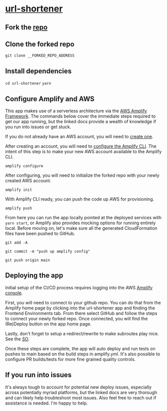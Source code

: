 # [url-shortener](https://main.db4h915vvjqgs.amplifyapp.com/)

## Fork the [repo](https://github.com/toddlittle/url-shortener)
## Clone the forked repo
`git clone __FORKED_REPO_ADDRESS`

## Install dependencies
`cd url-shortener`
`yarn`

## Configure Amplify and AWS
This app makes use of a serverless architecture via the [AWS Amplify Framework](https://docs.amplify.aws/cli). The commands below cover the immediate steps required to get our app running, but the linked docs provide a wealth of knowledge if you run into issues or get stuck.

If you do not already have an AWS account, you will need to [create one](https://aws.amazon.com/).

After creating an account, you will need to [configure the Amplify CLI](https://docs.amplify.aws/cli/start/install). The intent of this step is to make your new AWS account available to the Amplify CLI.

`amplify configure`

After configuring, you will need to initialize the forked repo with your newly created AWS account.

`amplify init`

With Amplify CLI ready, you can push the code up AWS for provisioning.

`amplify push`

From here you can run the app locally pointed at the deployed services with `yarn start`, or Amplify also provides mocking options for running entirely local. Before moving on, let's make sure all the generated CloudFormation files have been pushed to GitHub.

`git add -A`

`git commit -m "push up amplify config"`

`git push origin main`

## Deploying the app

Initial setup of the CI/CD process requires logging into the AWS [Amplify console](https://console.aws.amazon.com/amplify/home). 

First, you will need to connect to your github repo. You can do that from the Amplify home page by clicking into the url-shortener app and finding the Frontend Environments tab. From there select GitHub and follow the steps to connect your newly forked repo. Once connected, you will find the (Re)Deploy button on the app home page. 

Lastly, don't forget to setup a redirect/rewrite to make subroutes play nice. See the [SO](https://stackoverflow.com/questions/57449853/react-router-dom-not-working-correctly-on-amplify-console-aws).

Once these steps are complete, the app will auto deploy and run tests on pushes to main based on the build steps in amplify.yml. It's also possible to configure PR builds/tests for more fine grained quality controls.

## If you run into issues
It's always tough to account for potential new deploy issues, especially across potentially myriad platforms, but the linked docs are very thorough and can likely help troubleshoot most issues. Also feel free to reach out if assistance is needed. I'm happy to help.